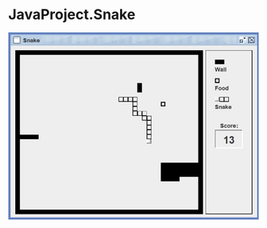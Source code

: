 # JavaProject.Snake
![image alt](https://github.com/PaulRublev/JavaProject.Snake/raw/master/readmeRes/SnakeExample.jpg)